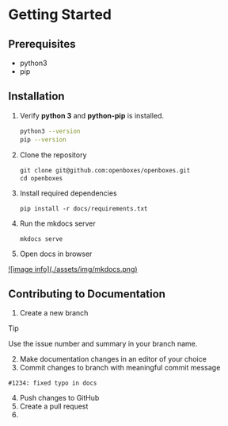 # Getting Started 

## Prerequisites
* python3 
* pip

## Installation

1. Verify **python 3** and **python-pip** is installed. 
    ```sh
    python3 --version
    pip --version
    ```

1. Clone the repository
    ```shell
    git clone git@github.com:openboxes/openboxes.git
    cd openboxes
    ```

1. Install required dependencies
    ```shell
    pip install -r docs/requirements.txt
    ```

1. Run the mkdocs server
    ```shell
    mkdocs serve
    ```
1. Open docs in browser

<a href="http://localhost:8000">
![image info](./assets/img/mkdocs.png)
</a>


## Contributing to Documentation

1. Create a new branch 

> [!TIP]
>   Use the issue number and summary in your branch name.


2. Make documentation changes in an editor of your choice
3. Commit changes to branch with meaningful commit message 
```
#1234: fixed typo in docs
```
4. Push changes to GitHub
5. Create a pull request 
6. 

